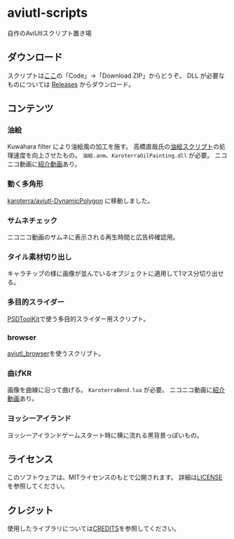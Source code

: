 # aviutl-scripts

自作のAviUtlスクリプト置き場

## ダウンロード
スクリプトは[ここ](https://github.com/karoterra/aviutl-scripts)の「Code」→「Download ZIP」からどうぞ。
DLL が必要なものについては
[Releases](https://github.com/karoterra/aviutl-scripts/releases)
からダウンロード。


## コンテンツ

### 油絵
Kuwahara filter により油絵風の加工を施す。
高橋直哉氏の[油絵スクリプト](https://www.nicovideo.jp/watch/sm35695116)の処理速度を向上させたもの。
`油絵.anm`、`KaroterraOilPainting.dll` が必要。
ニコニコ動画に[紹介動画](https://www.nicovideo.jp/watch/sm39051118)あり。

### 動く多角形
[karoterra/aviutl-DynamicPolygon](https://github.com/karoterra/aviutl-DynamicPolygon)
に移動しました。

### サムネチェック
ニコニコ動画のサムネに表示される再生時間と広告枠確認用。

### タイル素材切り出し
キャラチップの様に画像が並んでいるオブジェクトに適用して1マス分切り出せる。

### 多目的スライダー
[PSDToolKit](https://github.com/oov/aviutl_psdtoolkit)で使う多目的スライダー用スクリプト。

### browser
[aviutl_browser](https://github.com/oov/aviutl_browser)を使うスクリプト。

### 曲げKR
画像を曲線に沿って曲げる。
`KaroterraBend.lua` が必要。
ニコニコ動画に[紹介動画](https://www.nicovideo.jp/watch/sm39711773)あり。

### ヨッシーアイランド
ヨッシーアイランドゲームスタート時に横に流れる黒背景っぽいもの。

## ライセンス

このソフトウェアは、MITライセンスのもとで公開されます。
詳細は[LICENSE](LICENSE)を参照してください。

## クレジット

使用したライブラリについては[CREDITS](CREDITS.md)を参照してください。
